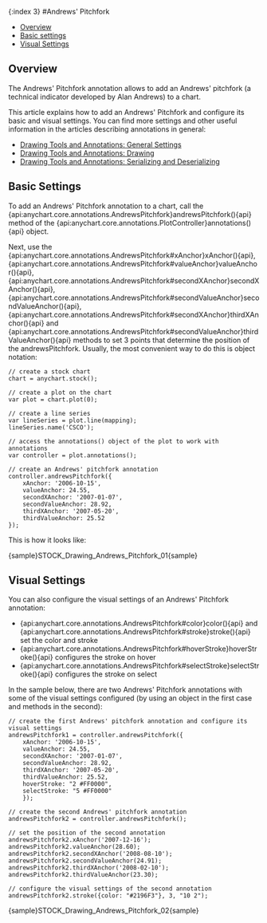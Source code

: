 {:index 3}
#Andrews' Pitchfork

* [Overview](#overview)
* [Basic settings](#basic_settings)
* [Visual Settings](#visual_settings)

## Overview

The Andrews' Pitchfork annotation allows to add an Andrews' pitchfork (a technical indicator developed by Alan Andrews) to a chart.

This article explains how to add an Andrews' Pitchfork and configure its basic and visual settings. You can find more settings and other useful information in the articles describing annotations in general:

* [Drawing Tools and Annotations: General Settings](General_Settings)
* [Drawing Tools and Annotations: Drawing](Drawing)
* [Drawing Tools and Annotations: Serializing and Deserializing](Serializing_Deserializing)

## Basic Settings

To add an Andrews' Pitchfork annotation to a chart, call the {api:anychart.core.annotations.AndrewsPitchfork}andrewsPitchfork(){api} method of the {api:anychart.core.annotations.PlotController}annotations(){api} object.

Next, use the {api:anychart.core.annotations.AndrewsPitchfork#xAnchor}xAnchor(){api}, {api:anychart.core.annotations.AndrewsPitchfork#valueAnchor}valueAnchor(){api}, {api:anychart.core.annotations.AndrewsPitchfork#secondXAnchor}secondXAnchor(){api}, {api:anychart.core.annotations.AndrewsPitchfork#secondValueAnchor}secondValueAnchor(){api}, {api:anychart.core.annotations.AndrewsPitchfork#secondXAnchor}thirdXAnchor(){api} and {api:anychart.core.annotations.AndrewsPitchfork#secondValueAnchor}thirdValueAnchor(){api} methods to set 3 points that determine the position of the andrewsPitchfork. Usually, the most convenient way to do this is object notation:

```
// create a stock chart
chart = anychart.stock();

// create a plot on the chart
var plot = chart.plot(0);

// create a line series
var lineSeries = plot.line(mapping);
lineSeries.name('CSCO');

// access the annotations() object of the plot to work with annotations
var controller = plot.annotations();

// create an Andrews' pitchfork annotation
controller.andrewsPitchfork({
    xAnchor: '2006-10-15',
    valueAnchor: 24.55,
    secondXAnchor: '2007-01-07',
    secondValueAnchor: 28.92,
    thirdXAnchor: '2007-05-20',
    thirdValueAnchor: 25.52
});
```

This is how it looks like:

{sample}STOCK\_Drawing\_Andrews\_Pitchfork\_01{sample}

## Visual Settings

You can also configure the visual settings of an Andrews' Pitchfork annotation:

* {api:anychart.core.annotations.AndrewsPitchfork#color}color(){api} and {api:anychart.core.annotations.AndrewsPitchfork#stroke}stroke(){api} set the color and stroke
* {api:anychart.core.annotations.AndrewsPitchfork#hoverStroke}hoverStroke(){api} configures the stroke on hover
* {api:anychart.core.annotations.AndrewsPitchfork#selectStroke}selectStroke(){api} configures the stroke on select

In the sample below, there are two Andrews' Pitchfork annotations with some of the visual settings configured (by using an object in the first case and methods in the second):

```
// create the first Andrews' pitchfork annotation and configure its visual settings
andrewsPitchfork1 = controller.andrewsPitchfork({
    xAnchor: '2006-10-15',
    valueAnchor: 24.55,
    secondXAnchor: '2007-01-07',
    secondValueAnchor: 28.92,
    thirdXAnchor: '2007-05-20',
    thirdValueAnchor: 25.52,
    hoverStroke: "2 #FF0000",
    selectStroke: "5 #FF0000"
    });

// create the second Andrews' pitchfork annotation
andrewsPitchfork2 = controller.andrewsPitchfork();

// set the position of the second annotation
andrewsPitchfork2.xAnchor('2007-12-16');
andrewsPitchfork2.valueAnchor(28.60);
andrewsPitchfork2.secondXAnchor('2008-08-10');
andrewsPitchfork2.secondValueAnchor(24.91);
andrewsPitchfork2.thirdXAnchor('2008-02-10');
andrewsPitchfork2.thirdValueAnchor(23.30);

// configure the visual settings of the second annotation
andrewsPitchfork2.stroke({color: "#2196F3"}, 3, "10 2");
```

{sample}STOCK\_Drawing\_Andrews\_Pitchfork\_02{sample}